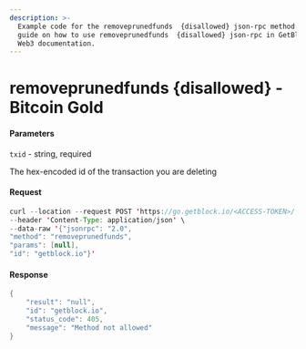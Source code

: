 ```yaml
---
description: >-
  Example code for the removeprunedfunds  {disallowed} json-rpc method. Сomplete
  guide on how to use removeprunedfunds  {disallowed} json-rpc in GetBlock.io
  Web3 documentation.
---
```


# removeprunedfunds {disallowed} - Bitcoin Gold

#### Parameters

`txid` - string, required

The hex-encoded id of the transaction you are deleting

#### Request

```java
curl --location --request POST 'https://go.getblock.io/<ACCESS-TOKEN>/' \
--header 'Content-Type: application/json' \
--data-raw '{"jsonrpc": "2.0",
"method": "removeprunedfunds",
"params": [null],
"id": "getblock.io"}'
```

#### Response

```java
{
    "result": "null",
    "id": "getblock.io",
    "status_code": 405,
    "message": "Method not allowed"
}
```
